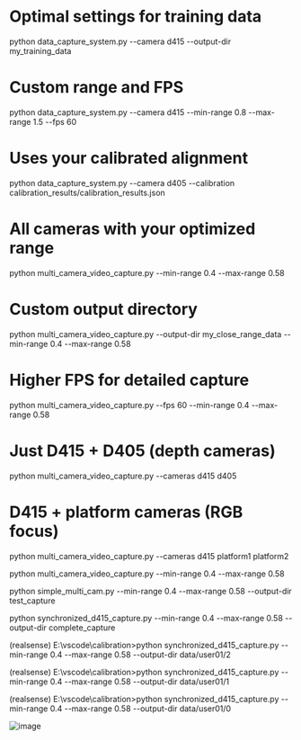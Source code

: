 # Optimal settings for training data
python data_capture_system.py --camera d415 --output-dir my_training_data

# Custom range and FPS
python data_capture_system.py --camera d415 --min-range 0.8 --max-range 1.5 --fps 60

# Uses your calibrated alignment
python data_capture_system.py --camera d405 --calibration calibration_results/calibration_results.json

# All cameras with your optimized range
python multi_camera_video_capture.py --min-range 0.4 --max-range 0.58

# Custom output directory
python multi_camera_video_capture.py --output-dir my_close_range_data --min-range 0.4 --max-range 0.58

# Higher FPS for detailed capture
python multi_camera_video_capture.py --fps 60 --min-range 0.4 --max-range 0.58

# Just D415 + D405 (depth cameras)
python multi_camera_video_capture.py --cameras d415 d405

# D415 + platform cameras (RGB focus)
python multi_camera_video_capture.py --cameras d415 platform1 platform2

python multi_camera_video_capture.py --min-range 0.4 --max-range 0.58

python simple_multi_cam.py --min-range 0.4 --max-range 0.58 --output-dir test_capture

python synchronized_d415_capture.py --min-range 0.4 --max-range 0.58 --output-dir complete_capture

(realsense) E:\vscode\calibration>python synchronized_d415_capture.py --min-range 0.4 --max-range 0.58 --output-dir data/user01/2

(realsense) E:\vscode\calibration>python synchronized_d415_capture.py --min-range 0.4 --max-range 0.58 --output-dir data/user01/1

(realsense) E:\vscode\calibration>python synchronized_d415_capture.py --min-range 0.4 --max-range 0.58 --output-dir data/user01/0

![image](https://github.com/user-attachments/assets/596d8c98-cacc-4b14-afcf-33e805fe6bc3)
